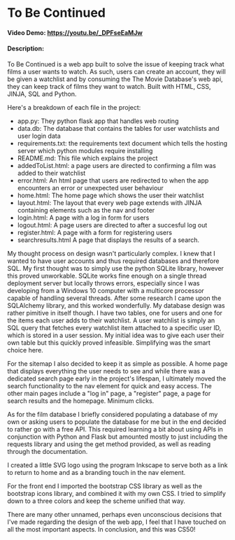 # To Be Continued
#### Video Demo: https://youtu.be/_DPFseEaMJw
#### Description:
To Be Continued is a web app built to solve the issue of keeping track what films a user wants to watch. As such, users can create an account, they will be given a watchlist and by consuming the The Movie Database's web api, they can keep track of films they want to watch. Built with HTML, CSS, JINJA, SQL and Python.

Here's a breakdown of each file in the project:
- app.py:
They python flask app that handles web routing
- data.db:
The database that contains the tables for user watchlists and user login data
- requirements.txt:
the requirements text document which tells  the hosting server which python modules require installing
- README.md:
This file which explains the project
- addedToList.html:
a page users are directed to confirming a film was added to their watchlist
- error.html:
An html page that users are redirected to when the app encounters an error or unexpected user behaviour
- home.html:
The home page which shows the user their watchlist
- layout.html:
The layout that every web page extends with JINJA containing elements such as the nav and footer
- login.html:
A page with a log in form for users
- logout.html:
A page users are directed to after a succesful log out
- register.html:
A page with a form for registering users
- searchresults.html
A page that displays the results of a search.

My thought process on design wasn't particularly complex. I knew that I wanted to have user accounts and thus required databases and therefore SQL. My first thought was to simply use the python SQLite library, however this proved unworkable. SQLite works fine enough on a single thread deployment server but locally throws errors, especially since I was developing from a Windows 10 computer with a multicore processor capable of handling several threads. After some research I came upon the SQLAlchemy library, and this worked wonderfully. My database design was rather pimitive in itself though. I have two tables, one for users and one for the items each user adds to their watchlist. A user watchlist is simply an SQL query that fetches every watchlist item attached to a specific user ID, which is stored in a user session. My initial idea was to give each user their own table but this quickly proved infeasible. Simplifying was the smart choice here.

For the sitemap I also decided to keep it as simple as possible. A home page that displays everything the user needs to see and while there was a dedicated search page early in the project's lifespan, I ultimately moved the search functionality to the nav element for quick and easy access. The other main pages include a "log in" page, a "register" page, a page for search results and the homepage. Minimum clicks.

As for the film database I briefly considered populating a database of my own or asking users to populate the database for me but in the end decided to rather go with a free API. This required learning a bit about using APIs in conjunction with Python and Flask but amounted mostly to just including the requests library and using the get method provided, as well as reading through the documentation.

I created a little SVG logo using the program Inkscape to serve both as a link to return to home and as a branding touch in the nav element.

For the front end I imported the bootstrap CSS library as well as the bootstrap icons library, and combined it with my own CSS. I tried to simplify down to a three colors and keep the scheme unified that way. 

There are many other unnamed, perhaps even unconscious decisions that I've made regarding the design of the web app, I feel that I have touched on all the most important aspects. In conclusion, and this was CS50!